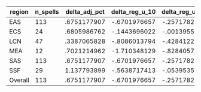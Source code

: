 region|n_spells|delta_adj_pct|delta_reg_u_10|delta_reg_u_20|delta_reg_u_30|delta_reg_u_40|delta_reg_u_50|delta_reg_u_60|delta_reg_u_70|delta_reg_u_80|delta_reg_u_90
---|---|---|---|---|---|---|---|---|---|---|---
EAS|113|.6751177907|-.6701976657|-.2571782172|-.0392673239|.2198806405|.6012042761|.9130012393|1.151245356|1.568869233|2.229984045
ECS|24|.6805986762|-.1443696022|-.0013955832|.1183042526|.1756620407|.4949632585|.764649868|1.004411697|1.412716746|1.645136476
LCN|47|.3387065828|-.8086013794|-.4284122884|-.1785914153|.0239906311|.2448914796|.496730268|.5525708795|1.089253068|1.834116817
MEA|12|.7021214962|-1.710348129|-.8284057379|-.4483642578|-.1699390411|1.01478672|1.715368271|1.788669586|1.902871132|3.082644701
SAS|113|.6751177907|-.6701976657|-.2571782172|-.0392673239|.2198806405|.6012042761|.9130012393|1.151245356|1.568869233|2.229984045
SSF|29|1.137793899|-.5638717413|-.0539535508|.1339449137|.6527267694|1.0260818|1.319777369|1.92885232|2.301187038|2.989532232
Overall|113|.6751177907|-.6701976657|-.2571782172|-.0392673239|.2198806405|.6012042761|.9130012393|1.151245356|1.568869233|2.229984045
